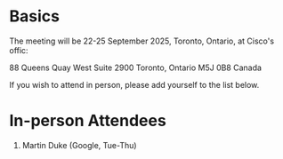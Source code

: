 # Basics

The meeting will be 22-25 September 2025, Toronto, Ontario, at Cisco's offic:

88 Queens Quay West​
Suite 2900​
Toronto, Ontario M5J 0B8​
Canada

If you wish to attend in person, please add yourself to the list below.

# In-person Attendees

1. Martin Duke (Google, Tue-Thu)
